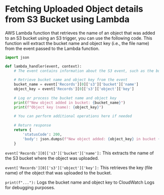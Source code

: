 # Fetching Uploaded Object details from S3 Bucket using Lambda

AWS Lambda function that retrieves the name of an object that was added to an S3 bucket using an S3 trigger, you can use the following code. This function will extract the bucket name and object key (i.e., the file name) from the event passed to the Lambda function.

``` python
import json

def lambda_handler(event, context):
    # The event contains information about the S3 event, such as the bucket and object key (name).
    
    # Retrieve bucket name and object key from the event
    bucket_name = event['Records'][0]['s3']['bucket']['name']
    object_key = event['Records'][0]['s3']['object']['key']
    
    # Log or process the bucket name and object key
    print(f"New object added in bucket: {bucket_name}")
    print(f"Object key (name): {object_key}")
    
    # You can perform additional operations here if needed
    
    # Return response
    return {
        'statusCode': 200,
        'body': json.dumps(f"New object added: {object_key} in bucket {bucket_name}")
    }

```


`event['Records'][0]['s3']['bucket']['name']:` This extracts the name of the S3 bucket where the object was uploaded.

`event['Records'][0]['s3']['object']['key']:` This retrieves the key (file name) of the object that was uploaded to the bucket.

`print(f"..."):` Logs the bucket name and object key to CloudWatch Logs for debugging purposes.

